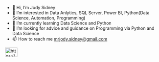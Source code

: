 - 👋 Hi, I’m Jody Sidney
- 👀 I’m interested in Data Anlytics, SQL Server, Power BI, Python(Data Science, Automation, Programming)
- 🌱 I’m currently learning Data Science and Python
- 💞️ I’m looking for advice and guidance on Programming via Python and Data Science
- 📫 How to reach me mrjody.sidney@gmail.com


<a href="https://www.linkedin.com/in/ahmed-sabbir-101/" rel="nofollow"><img align="center" src="https://raw.githubusercontent.com/rahuldkjain/github-profile-readme-generator/master/src/images/icons/Social/linked-in-alt.svg" alt="https://www.linkedin.com/in/jody-sidney-3012894b/" height="30" width="40" style="max-width: 100%;"></a>

<!---
JodyJod/JodyJod is a ✨ special ✨ repository because its `README.md` (this file) appears on your GitHub profile.
You can click the Preview link to take a look at your changes.
--->
